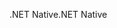 <span data-ttu-id="4e674-101">.NET Native</span><span class="sxs-lookup"><span data-stu-id="4e674-101">.NET Native</span></span>